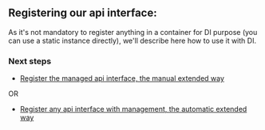 ﻿## Registering our api interface:

As it's not mandatory to register anything in a container for DI purpose (you can use a static instance directly), we'll describe here how to use it with DI.

### Next steps

- [Register the managed api interface, the manual extended way](classic_extended_manual_registering.md)

OR

- [Register any api interface with management, the automatic extended way](classic_extended_auto_registering.md)